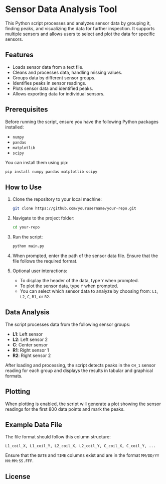 
# Sensor Data Analysis Tool

This Python script processes and analyzes sensor data by grouping it, finding peaks, and visualizing the data for further inspection. It supports multiple sensors and allows users to select and plot the data for specific sensors.

## Features

- Loads sensor data from a text file.
- Cleans and processes data, handling missing values.
- Groups data by different sensor groups.
- Identifies peaks in sensor readings.
- Plots sensor data and identified peaks.
- Allows exporting data for individual sensors.

## Prerequisites

Before running the script, ensure you have the following Python packages installed:

- `numpy`
- `pandas`
- `matplotlib`
- `scipy`

You can install them using pip:

```bash
pip install numpy pandas matplotlib scipy
```

## How to Use

1. Clone the repository to your local machine:

   ```bash
   git clone https://github.com/yourusername/your-repo.git
   ```

2. Navigate to the project folder:

   ```bash
   cd your-repo
   ```

3. Run the script:

   ```bash
   python main.py
   ```

4. When prompted, enter the path of the sensor data file. Ensure that the file follows the required format.

5. Optional user interactions:

   - To display the header of the data, type `Y` when prompted.
   - To plot the sensor data, type `Y` when prompted.
   - You can select which sensor data to analyze by choosing from: `L1`, `L2`, `C`, `R1`, or `R2`.

## Data Analysis

The script processes data from the following sensor groups:

- **L1**: Left sensor
- **L2**: Left sensor 2
- **C**: Center sensor
- **R1**: Right sensor 1
- **R2**: Right sensor 2

After loading and processing, the script detects peaks in the `CH_1` sensor reading for each group and displays the results in tabular and graphical formats.

## Plotting

When plotting is enabled, the script will generate a plot showing the sensor readings for the first 800 data points and mark the peaks.

## Example Data File

The file format should follow this column structure:

```
L1_coil_X, L1_coil_Y, L2_coil_X, L2_coil_Y, C_coil_X, C_coil_Y, ...
```

Ensure that the `DATE` and `TIME` columns exist and are in the format `MM/DD/YY HH:MM:SS.FFF`.

## License

